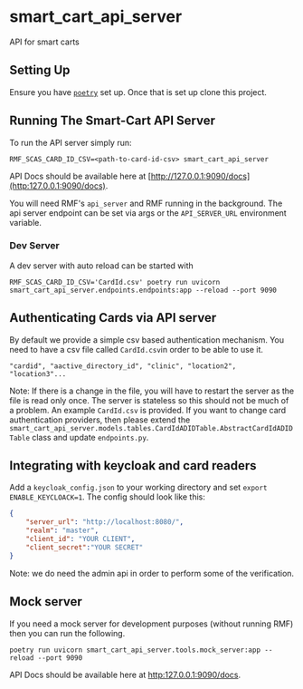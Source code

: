 # smart_cart_api_server
API for smart carts

## Setting Up

Ensure you have [`poetry`](https://python-poetry.org/) set up. Once that is set up clone this project.

## Running The Smart-Cart API Server

To run the API server simply run:
```
RMF_SCAS_CARD_ID_CSV=<path-to-card-id-csv> smart_cart_api_server
```
API Docs should be available here at [http://127.0.0.1:9090/docs](http:127.0.0.1:9090/docs).

You will need RMF's `api_server` and RMF running in the background.
The api server endpoint can be set via args or the `API_SERVER_URL` environment variable.

### Dev Server

A dev server with auto reload can be started with

```
RMF_SCAS_CARD_ID_CSV='CardId.csv' poetry run uvicorn smart_cart_api_server.endpoints.endpoints:app --reload --port 9090
```

## Authenticating Cards via API server

By default we provide a simple csv based authentication mechanism. You need to
have a csv file called `CardId.csv`in order to be able to use it.
```
"cardid", "aactive_directory_id", "clinic", "location2", "location3"...
```
Note: If there is a change in the file, you will have to restart the server as the file is read only once. The server is stateless so this should not be much of a problem. An example `CardId.csv` is provided. If you want to change card authentication providers, then please extend the `smart_cart_api_server.models.tables.CardIdADIDTable.AbstractCardIdADIDTable` class and update `endpoints.py`.

## Integrating with keycloak and card readers

Add a `keycloak_config.json` to your working directory and set `export ENABLE_KEYCLOACK=1`. The config should look like this:
```json
{
    "server_url": "http://localhost:8080/",
    "realm": "master",
    "client_id": "YOUR CLIENT",
    "client_secret":"YOUR SECRET"
}
```
Note: we do need the admin api in order to perform some of the verification.


## Mock server

If you need a mock server for development purposes (without running RMF) then you can run the following.
```
poetry run uvicorn smart_cart_api_server.tools.mock_server:app --reload --port 9090
```
API Docs should be available here at [http:127.0.0.1:9090/docs](http:127.0.0.1:9090/docs).
